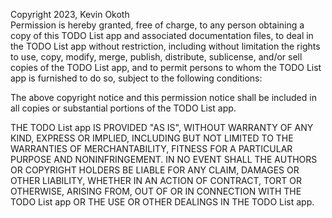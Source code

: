 Copyright 2023, Kevin Okoth<br>
Permission is hereby granted, free of charge, to any person obtaining a copy of this TODO List app and associated documentation files, to deal in the TODO List app without restriction, including without limitation the rights to use, copy, modify, merge, publish, distribute, sublicense, and/or sell copies of the TODO List app, and to permit persons to whom the TODO List app is furnished to do so, subject to the following conditions:

The above copyright notice and this permission notice shall be included in all copies or substantial portions of the TODO List app.

THE TODO List app IS PROVIDED "AS IS", WITHOUT WARRANTY OF ANY KIND, EXPRESS OR IMPLIED, INCLUDING BUT NOT LIMITED TO THE WARRANTIES OF MERCHANTABILITY, FITNESS FOR A PARTICULAR PURPOSE AND NONINFRINGEMENT. IN NO EVENT SHALL THE AUTHORS OR COPYRIGHT HOLDERS BE LIABLE FOR ANY CLAIM, DAMAGES OR OTHER LIABILITY, WHETHER IN AN ACTION OF CONTRACT, TORT OR OTHERWISE, ARISING FROM, OUT OF OR IN CONNECTION WITH THE TODO List app OR THE USE OR OTHER DEALINGS IN THE TODO List app.
